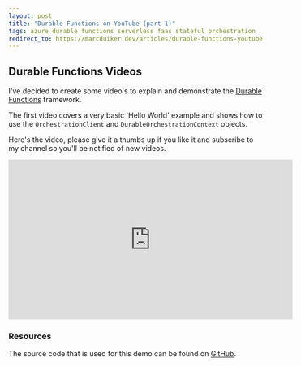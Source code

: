```yaml
---
layout: post
title: "Durable Functions on YouTube (part 1)"
tags: azure durable functions serverless faas stateful orchestration
redirect_to: https://marcduiker.dev/articles/durable-functions-youtube-part1
---
```


## Durable Functions Videos

I've decided to create some video's to explain and demonstrate the [Durable Functions](https://docs.microsoft.com/en-us/azure/azure-functions/durable-functions-overview) framework.

The first video covers a very basic 'Hello World' example and shows how to use the `OrchestrationClient` and `DurableOrchestrationContext` objects.

Here's the video, please give it a thumbs up if you like it and subscribe to my channel so you'll be notified of new videos.

<iframe width="560" height="315" src="https://www.youtube.com/embed/29hX9jZvejE" frameborder="0" allow="autoplay; encrypted-media" allowfullscreen></iframe>

### Resources

The source code that is used for this demo can be found on [GitHub](https://github.com/marcduiker/demos-azure-durable-functions).
